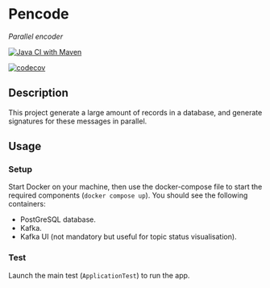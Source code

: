 # Pencode

*Parallel encoder*

[![Java CI with Maven](https://github.com/jarnaud/pencode/actions/workflows/maven.yml/badge.svg?branch=master)](https://github.com/jarnaud/pencode/actions/workflows/maven.yml)

[![codecov](https://codecov.io/github/jarnaud/pencode/graph/badge.svg?token=XRCIYGFN4M)](https://codecov.io/github/jarnaud/pencode)

## Description

This project generate a large amount of records in a database, and generate signatures for these messages in parallel.

## Usage

### Setup

Start Docker on your machine, then use the docker-compose file to start the required components (`docker compose up`).
You should see the following containers:
- PostGreSQL database.
- Kafka.
- Kafka UI (not mandatory but useful for topic status visualisation).


### Test

Launch the main test (`ApplicationTest`) to run the app.
